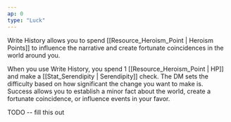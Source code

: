 ```yaml
---
ap: 0
type: "Luck"
---
```


Write History allows you to spend [[Resource_Heroism_Point | Heroism Points]] to influence the narrative and create fortunate coincidences in the world around you.

When you use Write History, you spend 1 [[Resource_Heroism_Point | HP]] and make a [[Stat_Serendipity | Serendipity]] check. The DM sets the difficulty based on how significant the change you want to make is. Success allows you to establish a minor fact about the world, create a fortunate coincidence, or influence events in your favor.

TODO -- fill this out

